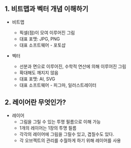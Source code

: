 ## 1. 비트맵과 벡터 개념 이해하기
* 비트맵
  * 픽셀(점)이 모여 이루어진 그림
  * 대표 포맷: JPG, PNG
  * 대표 소프트웨어 - 포토샵

* 벡터
  * 선분과 면으로 이루어진, 수학적 연산에 의해 이루어진 그림
  * 확대해도 깨지지 않음
  * 대표 포맷: AI, SVG
  * 대표 소프트웨어 - 피그마, 일러스트레이터

## 2. 레이어란 무엇인가?
* 레이어
  * 그림을 그릴 수 있는 투명 필름으로 이해 가능
  * 1개의 레이어는 1장의 투명 필름
  * 각각의 레이어에 그림을 그릴수 있고, 겹칠수도 있다.
  * 각 오브젝트의 관리를 수월하게 하기 위해 레이어를 사용